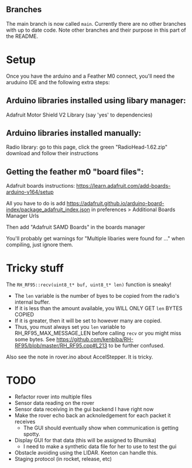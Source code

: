 ## Branches

The main branch is now called `main`. Currently there are no other branches
with up to date code. Note other branches and their purpose in this part of the
README.

# Setup

Once you have the arduino and a Feather M0 connect, you'll need the aruduino IDE and the 
following extra steps:

## Arduino libraries installed using libary manager:

Adafruit Motor Shield V2 Library (say 'yes' to dependencies)

## Arduino libraries installed manually:

Radio library: go to this page, click the green "RadioHead-1.62.zip" download and follow their
instructions

## Getting the feather m0 "board files":

Adafruit boards instructions:
https://learn.adafruit.com/add-boards-arduino-v164/setup

All you have to do is add
https://adafruit.github.io/arduino-board-index/package_adafruit_index.json
in preferences > Additional Boards Manager Urls

Then add "Adafruit SAMD Boards" in the boards manager

You'll probably get warnings for "Multiple libaries were found for ..." when compiling, just ignore
them.

# Tricky stuff

The `RH_RF95::recv(uint8_t* buf, uint8_t* len)` function is sneaky! 
- The `len` variable is the number of byes to be copied from the radio's internal buffer.
- If it is less than the amount available, you WILL ONLY GET `len` BYTES COPIED
- If it is greater, then it will be set to however many are copied.
- Thus, you must always set you `len` variable to RH_RF95_MAX_MESSAGE_LEN before calling `recv`
  or you might miss some bytes. See https://github.com/kenbiba/RH-RF95/blob/master/RH_RF95.cpp#L213
  to be further confused.

Also see the note in rover.ino about AccelStepper. It is tricky.


# TODO

- Refactor rover into multiple files
- Sensor data reading on the rover
- Sensor data receiving in the gui backend I have right now 
- Make the rover echo back an acknoledgement for each packet it receives
    - The GUI should eventually show when communication is getting spotty.
- Display GUI for that data (this will be assigned to Bhumika)
    - I need to make a synthetic data file for her to use to test the gui
- Obstacle avoiding using the LIDAR. Keeton can handle this.
- Staging protocol (in rocket, release, etc)

